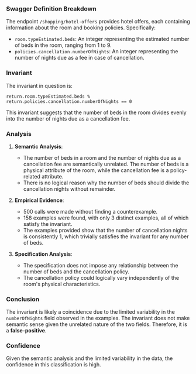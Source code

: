 ### Swagger Definition Breakdown

The endpoint `/shopping/hotel-offers` provides hotel offers, each containing information about the room and booking policies. Specifically:
- `room.typeEstimated.beds`: An integer representing the estimated number of beds in the room, ranging from 1 to 9.
- `policies.cancellation.numberOfNights`: An integer representing the number of nights due as a fee in case of cancellation.

### Invariant

The invariant in question is:

`return.room.typeEstimated.beds % return.policies.cancellation.numberOfNights == 0`

This invariant suggests that the number of beds in the room divides evenly into the number of nights due as a cancellation fee.

### Analysis

1. **Semantic Analysis**: 
   - The number of beds in a room and the number of nights due as a cancellation fee are semantically unrelated. The number of beds is a physical attribute of the room, while the cancellation fee is a policy-related attribute.
   - There is no logical reason why the number of beds should divide the cancellation nights without remainder.

2. **Empirical Evidence**:
   - 500 calls were made without finding a counterexample.
   - 158 examples were found, with only 3 distinct examples, all of which satisfy the invariant.
   - The examples provided show that the number of cancellation nights is consistently 1, which trivially satisfies the invariant for any number of beds.

3. **Specification Analysis**:
   - The specification does not impose any relationship between the number of beds and the cancellation policy.
   - The cancellation policy could logically vary independently of the room's physical characteristics.

### Conclusion

The invariant is likely a coincidence due to the limited variability in the `numberOfNights` field observed in the examples. The invariant does not make semantic sense given the unrelated nature of the two fields. Therefore, it is a **false-positive**.

### Confidence

Given the semantic analysis and the limited variability in the data, the confidence in this classification is high.
